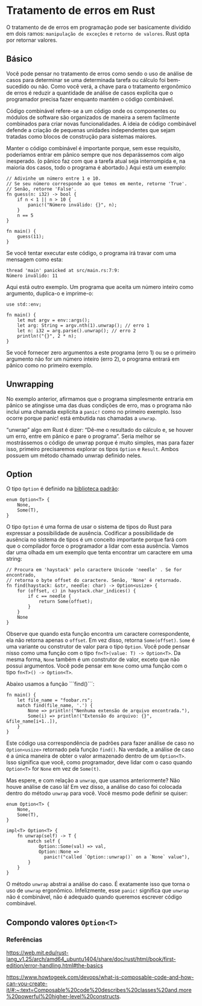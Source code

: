 # Tratamento de erros em Rust

O tratamento de de erros em programação pode ser basicamente dividido em dois ramos: ```manipulação de exceções``` e ```retorno de valores```. Rust opta por retornar valores. 

## Básico
Você pode pensar no tratamento de erros como sendo o uso de análise de casos para determinar se uma determinada tarefa ou cálculo foi bem-sucedido ou não. Como você verá, a chave para o tratamento ergonômico de erros é reduzir a quantidade de análise  de casos explícita que o programador precisa fazer enquanto mantém o código combinável.

Código combinável refere-se a um código onde os componentes ou módulos de software são organizados de maneira a serem facilmente combinados para criar novas funcionalidades. A ideia de código combinável defende a criação de pequenas unidades independentes que sejam tratadas como blocos de construção para sistemas maiores.

Manter o código combinável é importante porque, sem esse requisito, poderíamos entrar em pânico sempre que nos deparássemos com algo inesperado. (o pânico faz com que a tarefa atual seja interrompida e, na maioria dos casos, todo o programa é abortado.) Aqui está um exemplo:

```
// Adivinhe um número entre 1 e 10.
// Se seu número corresponde ao que temos em mente, retorne 'True'.
// Senão, retorne 'False'.
fn guess(n: i32) -> bool {
    if n < 1 || n > 10 {
        panic!("Número inválido: {}", n);
    }
    n == 5
}

fn main() {
    guess(11);
}

```
Se você tentar executar este código, o programa irá travar com uma mensagem como esta:
```
thread 'main' panicked at src/main.rs:7:9:
Número inválido: 11
```
Aqui está outro exemplo. Um programa que aceita um número inteiro como argumento, duplica-o e imprime-o:
```
use std::env;

fn main() {
    let mut argv = env::args();
    let arg: String = argv.nth(1).unwrap(); // erro 1
    let n: i32 = arg.parse().unwrap(); // erro 2
    println!("{}", 2 * n);
}

```
Se você fornecer zero argumentos a este programa (erro 1) ou se o primeiro argumento não for um número inteiro (erro 2), o programa entrará em pânico como no primeiro exemplo.

## Unwrapping
No exemplo anterior, afirmamos que o programa simplesmente entraria em pânico se atingisse uma das duas condições de erro, mas o programa não inclui uma chamada explícita a ```panic!``` como no primeiro exemplo. Isso ocorre porque panic! está embutida nas chamadas a ```unwrap```.

“unwrap” algo em Rust é dizer: “Dê-me o resultado do cálculo e, se houver um erro, entre em pânico e pare o programa”. Seria melhor se mostrássemos o código de unwrap porque é muito simples, mas para fazer isso, primeiro precisaremos explorar os tipos ```Option``` e ```Result```. Ambos possuem um método chamado unwrap definido neles.

## Option
O tipo ```Option``` é definido na [biblioteca padrão](https://web.mit.edu/rust-lang_v1.25/arch/amd64_ubuntu1404/share/doc/rust/html/std/option/enum.Option.html):
```
enum Option<T> {
    None,
    Some(T),
}
```
O tipo ```Option``` é uma forma de usar o sistema de tipos do Rust para expressar a possibilidade de ausência. Codificar a possibilidade de ausência no sistema de tipos é um conceito importante porque fará com que o compilador force o programador a lidar com essa ausência. Vamos dar uma olhada em um exemplo que tenta encontrar um caractere em uma string:
```
// Procura em 'haystack' pelo caractere Unicode 'needle' . Se for encontrado,
// retorna o byte offset do caractere. Senão, 'None' é retornado.
fn find(haystack: &str, needle: char) -> Option<usize> {
    for (offset, c) in haystack.char_indices() {
        if c == needle {
            return Some(offset);
        }
    }
    None
}
```
Observe que quando esta função encontra um caractere correspondente, ela não retorna apenas o ```offset```. Em vez disso, retorna ```Some(offset)```. ```Some``` é uma variante ou construtor de valor para o tipo ```Option```. Você pode pensar nisso como uma função com o tipo ```fn<T>(value: T) -> Option<T>```. Da mesma forma, ```None``` também é um construtor de valor, exceto que não possui argumentos. Você pode pensar em ```None``` como uma função com o tipo ```fn<T>() -> Option<T>```.

Abaixo usamos a função ```find()``´:
```
fn main() {
    let file_name = "foobar.rs";
    match find(file_name, '.') {
        None => println!("Nenhuma extensão de arquivo encontrada."),
        Some(i) => println!("Extensão do arquivo: {}", &file_name[i+1..]),
    }
}
```
Este código usa correspondência de padrões para fazer análise de caso no ```Option<usize>``` retornado pela função ```find()```. Na verdade, a análise de caso é a única maneira de obter o valor armazenado dentro de um ```Option<T>```. Isso significa que você, como programador, deve lidar com o caso quando ```Option<T>``` for ```None``` em vez de ```Some(t)```.

Mas espere,  e com relação a ```unwrap```, que usamos anteriormente? Não houve análise de caso lá! Em vez disso, a análise do caso foi colocada dentro do método ```unwrap``` para você. Você mesmo pode definir se quiser:
```
enum Option<T> {
    None,
    Some(T),
}

impl<T> Option<T> {
    fn unwrap(self) -> T {
        match self {
            Option::Some(val) => val,
            Option::None =>
              panic!("called `Option::unwrap()` on a `None` value"),
        }
    }
}
```
O método ```unwrap``` abstrai a análise do caso. É exatamente isso que torna o uso de ```unwrap``` ergonômico. Infelizmente, esse ```panic!``` significa que ```unwrap``` não é combinável, não é adequado quando queremos escrever código combinável.

## Compondo valores ```Option<T>```

### Referências
https://web.mit.edu/rust-lang_v1.25/arch/amd64_ubuntu1404/share/doc/rust/html/book/first-edition/error-handling.html#the-basics

https://www.howtogeek.com/devops/what-is-composable-code-and-how-can-you-create-it/#:~:text=Composable%20code%20describes%20classes%20and,more%20powerful%20higher-level%20constructs.
